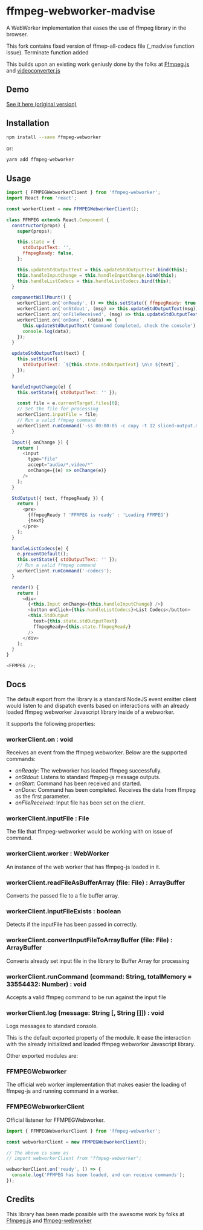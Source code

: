 # ffmpeg-webworker-madvise

A WebWorker implementation that eases the use of ffmpeg library in the browser.

This fork contains fixed version of ffmep-all-codecs file (_madvise function issue). Terminate function added

This builds upon an existing work geniusly done by the folks at
[Ffmpeg.js](https://github.com/muaz-khan/Ffmpeg.js/) and
[videoconverter.js](https://github.com/bgrins/videoconverter.js)

## Demo

[See it here (original version)](https://limistah.github.io/ffmpeg-webworker)

## Installation

```bash
npm install --save ffmpeg-webworker
```

or:

```bash
yarn add ffmpeg-webworker
```

## Usage

```js
import { FFMPEGWebworkerClient } from 'ffmpeg-webworker';
import React from 'react';

const workerClient = new FFMPEGWebworkerClient();

class FFMPEG extends React.Component {
  constructor(props) {
    super(props);

    this.state = {
      stdOutputText: '',
      ffmpegReady: false,
    };

    this.updateStdOutputText = this.updateStdOutputText.bind(this);
    this.handleInputChange = this.handleInputChange.bind(this);
    this.handleListCodecs = this.handleListCodecs.bind(this);
  }

  componentWillMount() {
    workerClient.on('onReady', () => this.setState({ ffmpegReady: true }));
    workerClient.on('onStdout', (msg) => this.updateStdOutputText(msg));
    workerClient.on('onFileReceived', (msg) => this.updateStdOutputText(msg));
    workerClient.on('onDone', (data) => {
      this.updateStdOutputText('Command Completed, check the console');
      console.log(data);
    });
  }

  updateStdOutputText(text) {
    this.setState({
      stdOutputText: `${this.state.stdOutputText} \n\n ${text}`,
    });
  }

  handleInputChange(e) {
    this.setState({ stdOutputText: '' });

    const file = e.currentTarget.files[0];
    // Set the file for processing
    workerClient.inputFile = file;
    // Run a valid ffmpeg command
    workerClient.runCommand('-ss 00:00:05 -c copy -t 12 sliced-output.mp4');
  }

  Input({ onChange }) {
    return (
      <input
        type="file"
        accept="audio/*,video/*"
        onChange={(e) => onChange(e)}
      />
    );
  }

  StdOutput({ text, ffmpegReady }) {
    return (
      <pre>
        {ffmpegReady ? 'FFMPEG is ready' : 'Loading FFMPEG'}
        {text}
      </pre>
    );
  }

  handleListCodecs(e) {
    e.preventDefault();
    this.setState({ stdOutputText: '' });
    // Run a valid ffmpeg command
    workerClient.runCommand('-codecs');
  }

  render() {
    return (
      <div>
        {<this.Input onChange={this.handleInputChange} />}
        <button onClick={this.handleListCodecs}>List Codecs</button>
        <this.StdOutput
          text={this.state.stdOutputText}
          ffmpegReady={this.state.ffmpegReady}
        />
      </div>
    );
  }
}

<FFMPEG />;
```

## Docs

The default export from the library is a standard NodeJS event emitter client
would listen to and dispatch events based on interactions with an already loaded
ffmpeg webworker Javascript library inside of a webworker.

It supports the following properties:

### workerClient.on : void

Receives an event from the ffmpeg webworker. Below are the supported commands:

- _onReady_: The webworker has loaded ffmpeg successfully.
- _onStdout_: Listens to standard ffmpeg-js message outputs.
- _onStart_: Command has been received and started.
- _onDone_: Command has been completed. Receives the data from ffmpeg as the
  first parameter.
- _onFileReceived_: Input file has been set on the client.

### workerClient.inputFile : File

The file that ffmpeg-webworker would be working with on issue of command.

### workerClient.worker : WebWorker

An instance of the web worker that has ffmpeg-js loaded in it.

### workerClient.readFileAsBufferArray (file: File) : ArrayBuffer

Converts the passed file to a file buffer array.

### workerClient.inputFileExists : boolean

Detects if the inputFile has been passed in correctly.

### workerClient.convertInputFileToArrayBuffer (file: File) : ArrayBuffer

Converts already set input file in the library to Buffer Array for processing

### workerClient.runCommand (command: String, totalMemory = 33554432: Number) : void

Accepts a valid ffmpeg command to be run against the input file

### workerClient.log (message: String [, String []]) : void

Logs messages to standard console.

This is the default exported property of the module. It ease the interaction
with the already initialized and loaded ffmpeg webworker Javascript library.

Other exported modules are:

### FFMPEGWebworker

The official web worker implementation that makes easier the loading of
ffmpeg-js and running command in a worker.

### FFMPEGWebworkerClient

Official listener for FFMPEGWebworker.

```js static
import { FFMPEGWebworkerClient } from 'ffmpeg-webworker';

const webworkerClient = new FFMPEGWebworkerClient();

// The above is same as
// import webworkerClient from "ffmpeg-webworker";

webworkerClient.on('ready', () => {
  console.log('FFMPEG has been loaded, and can receive commands');
});
```

## Credits

This library has been made possible with the awesome work by folks at
[Ffmpeg.js](https://github.com/muaz-khan/Ffmpeg.js/) and [ffmpeg-webworker](https://github.com/limistah/ffmpeg-webworker)
